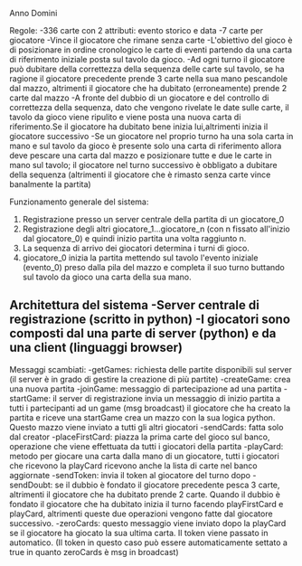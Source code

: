 Anno Domini

Regole:
-336 carte con 2 attributi: evento storico e data
-7 carte per giocatore
-Vince il giocatore che rimane senza carte
-L'obiettivo del gioco è di posizionare in ordine cronologico le carte di eventi partendo da una carta di riferimento iniziale posta sul tavolo da gioco.
-Ad ogni turno il giocatore può dubitare della correttezza della sequenza delle carte sul tavolo, se ha ragione il giocatore precedente prende 3 carte nella sua mano pescandole dal mazzo, altrimenti il giocatore che ha dubitato (erroneamente) prende 2 carte dal mazzo
-A fronte del dubbio di un giocatore e del controllo di correttezza della sequenza, dato che vengono rivelate le date sulle carte, il tavolo da gioco viene ripulito e viene posta una nuova carta di riferimento.Se il giocatore ha dubitato bene inizia lui,altrimenti inizia il giocatore successivo
-Se un giocatore nel proprio turno ha una sola carta in mano e sul tavolo da gioco è presente solo una carta di riferimento allora deve pescare una carta dal mazzo e posizionare tutte e due le carte in mano sul tavolo; il giocatore nel turno successivo è obbligato a dubitare della sequenza (altrimenti il giocatore che è rimasto senza carte vince banalmente la partita)

Funzionamento generale del sistema:
1) Registrazione presso un server centrale della partita di un giocatore_0
2) Registrazione degli altri giocatore_1...giocatore_n (con n fissato all'inizio dal giocatore_0) e quindi inizio partita una volta raggiunto n.
3) La sequenza di arrivo dei giocatori determina i turni di gioco.
4) giocatore_0 inizia la partita mettendo sul tavolo l'evento iniziale (evento_0) preso dalla pila del mazzo e completa il suo turno buttando sul tavolo da gioco una carta della sua mano.

Architettura del sistema
-Server centrale di registrazione (scritto in python)
-I giocatori sono composti dal una parte di server (python) e da una client (linguaggi browser)
-

Messaggi scambiati:
-getGames: richiesta delle partite disponibili sul server (il server è in grado di gestire la creazione di più 				   partite)
-createGame: crea una nuova partita
-joinGame: messaggio di partecipazione ad una partita
-startGame: il server di registrazione invia un messaggio di inizio partita a tutti i partecipanti ad un game
			(msg broadcast)
			il giocatore che ha creato la partita e riceve una startGame crea un mazzo con la sua logica python.
			Questo mazzo viene inviato a tutti gli altri giocatori
-sendCards: fatta solo dal creator
-placeFirstCard: piazza la prima carte del gioco sul banco, operazione che viene effettuata da tutti i giocatori
				 della partita
-playCard: metodo per giocare una carta dalla mano di un giocatore, tutti i giocatori che ricevono la 						   playCard ricevono anche la lista di carte nel banco aggiornate
-sendToken: invia il token al giocatore del turno dopo
-sendDoubt: se il dubbio è fondato il giocatore precedente pesca 3 carte, altrimenti il giocatore che ha dubitato prende 2 carte. Quando il dubbio è fondato il giocatore che ha dubitato inizia il turno facendo playFirstCard e playCard, altrimenti queste due operazioni vengono fatte dal giocatore successivo.
-zeroCards: questo messaggio viene inviato dopo la playCard se il giocatore ha giocato la sua ultima carta. Il token viene passato in automatico. (Il token in questo caso può essere automaticamente settato a true in quanto zeroCards è msg in broadcast)